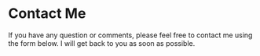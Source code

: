 # Contact Me

If you have any question or comments, please feel free to contact me using the form below. I will get back to you as soon as possible.